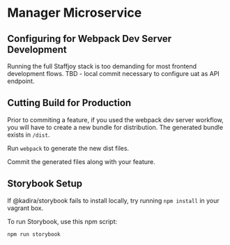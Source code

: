 # Manager Microservice

## Configuring for Webpack Dev Server Development

Running the full Staffjoy stack is too demanding for most frontend development flows.
TBD - local commit necessary to configure uat as API endpoint.

## Cutting Build for Production

Prior to commiting a feature, if you used the webpack dev server workflow, you will have to create a new bundle for distribution. The generated bundle exists in `/dist`.

Run `webpack` to generate the new dist files.

Commit the generated files along with your feature.

## Storybook Setup

If @kadira/storybook fails to install locally, try running `npm install` in your vagrant box.

To run Storybook, use this npm script:

`npm run storybook` 
